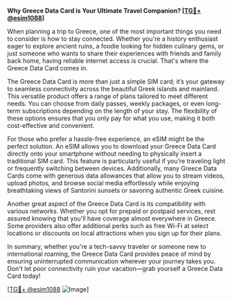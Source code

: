 **Why Greece Data Card is Your Ultimate Travel Companion? [[TG💪+ @esim1088](https://t.me/s/esim1088)]**

When planning a trip to Greece, one of the most important things you need to consider is how to stay connected. Whether you're a history enthusiast eager to explore ancient ruins, a foodie looking for hidden culinary gems, or just someone who wants to share their experiences with friends and family back home, having reliable internet access is crucial. That's where the Greece Data Card comes in.

The Greece Data Card is more than just a simple SIM card; it’s your gateway to seamless connectivity across the beautiful Greek islands and mainland. This versatile product offers a range of plans tailored to meet different needs. You can choose from daily passes, weekly packages, or even long-term subscriptions depending on the length of your stay. The flexibility of these options ensures that you only pay for what you use, making it both cost-effective and convenient.

For those who prefer a hassle-free experience, an eSIM might be the perfect solution. An eSIM allows you to download your Greece Data Card directly onto your smartphone without needing to physically insert a traditional SIM card. This feature is particularly useful if you’re traveling light or frequently switching between devices. Additionally, many Greece Data Cards come with generous data allowances that allow you to stream videos, upload photos, and browse social media effortlessly while enjoying breathtaking views of Santorini sunsets or savoring authentic Greek cuisine.

Another great aspect of the Greece Data Card is its compatibility with various networks. Whether you opt for prepaid or postpaid services, rest assured knowing that you'll have coverage almost everywhere in Greece. Some providers also offer additional perks such as free Wi-Fi at select locations or discounts on local attractions when you sign up for their plans.

In summary, whether you're a tech-savvy traveler or someone new to international roaming, the Greece Data Card provides peace of mind by ensuring uninterrupted communication wherever your journey takes you. Don't let poor connectivity ruin your vacation—grab yourself a Greece Data Card today!

[[TG💪+ @esim1088](https://t.me/s/esim1088) ![Image](https://i.postimg.cc/Y0z9fWf4/image.png)]
